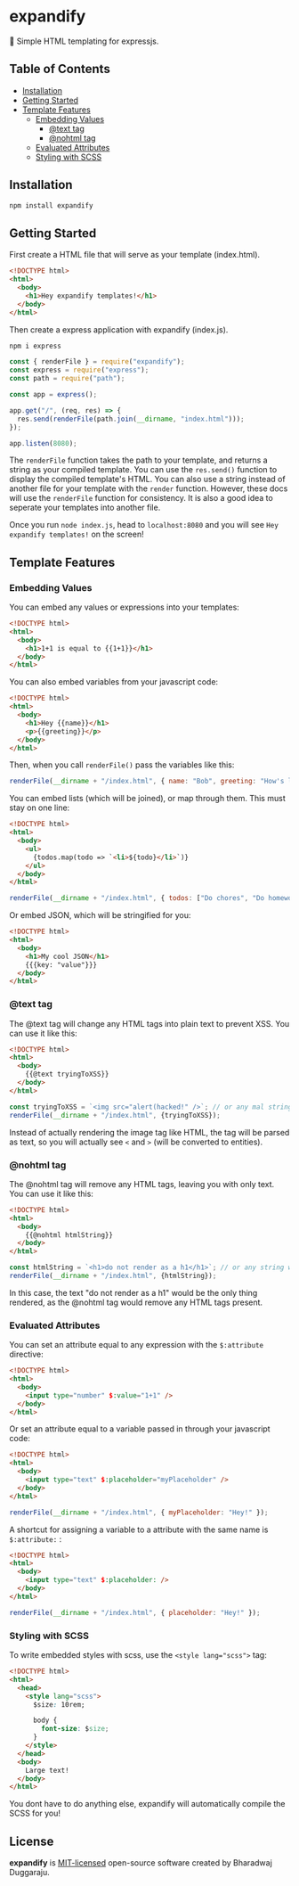 # expandify

🚀 Simple HTML templating for expressjs.

## Table of Contents

- [Installation](#installation)
- [Getting Started](#getting-started)
- [Template Features](#features)
  - [Embedding Values](#embedding-values)
    - [@text tag](#text-tag)
    - [@nohtml tag](#nohtml-tag)
  - [Evaluated Attributes](#evaluated-attributes)
  - [Styling with SCSS](#styling-with-scss)

## Installation

```sh
npm install expandify
```

## Getting Started

First create a HTML file that will serve as your template (index.html).

```html
<!DOCTYPE html>
<html>
  <body>
    <h1>Hey expandify templates!</h1>
  </body>
</html>
```

Then create a express application with expandify (index.js).

```sh
npm i express
```

```js
const { renderFile } = require("expandify");
const express = require("express");
const path = require("path");

const app = express();

app.get("/", (req, res) => {
  res.send(renderFile(path.join(__dirname, "index.html")));
});

app.listen(8080);
```

The `renderFile` function takes the path to your template, and returns a string as your compiled template. You can use the `res.send()` function to display the compiled template's HTML. You can also use a string instead of another file for your template with the `render` function. However, these docs will use the `renderFile` function for consistency. It is also a good idea to seperate your templates into another file.

Once you run `node index.js`, head to `localhost:8080` and you will see `Hey expandify templates!` on the screen!

## Template Features

### Embedding Values

You can embed any values or expressions into your templates:

```html
<!DOCTYPE html>
<html>
  <body>
    <h1>1+1 is equal to {{1+1}}</h1>
  </body>
</html>
```

You can also embed variables from your javascript code:

```html
<!DOCTYPE html>
<html>
  <body>
    <h1>Hey {{name}}</h1>
    <p>{{greeting}}</p>
  </body>
</html>
```

Then, when you call `renderFile()` pass the variables like this:

```js
renderFile(__dirname + "/index.html", { name: "Bob", greeting: "How's life!" });
```

You can embed lists (which will be joined), or map through them. This must stay on one line:

```html
<!DOCTYPE html>
<html>
  <body>
    <ul>
      {todos.map(todo => `<li>${todo}</li>`)}
    </ul>
  </body>
</html>
```

```js
renderFile(__dirname + "/index.html", { todos: ["Do chores", "Do homework"] });
```

Or embed JSON, which will be stringified for you:

```html
<!DOCTYPE html>
<html>
  <body>
    <h1>My cool JSON</h1>
    {{{key: "value"}}}
  </body>
</html>
```

### @text tag

The @text tag will change any HTML tags into plain text to prevent XSS. You can use it like this:

```html
<!DOCTYPE html>
<html>
  <body>
    {{@text tryingToXSS}}
  </body>
</html>
```

```js
const tryingToXSS = `<img src="alert(hacked!" />`; // or any mal string
renderFile(__dirname + "/index.html", {tryingToXSS});
```

Instead of actually rendering the image tag like HTML, the tag will be parsed as text, so you will actually see ```<``` and ```>``` (will be converted to entities). 

### @nohtml tag

The @nohtml tag will remove any HTML tags, leaving you with only text. You can use it like this:
```html
<!DOCTYPE html>
<html>
  <body>
    {{@nohtml htmlString}}
  </body>
</html>
```

```js
const htmlString = `<h1>do not render as a h1</h1>`; // or any string with html tags
renderFile(__dirname + "/index.html", {htmlString});
```

In this case, the text "do not render as a h1" would be the only thing rendered, as the @nohtml tag would remove any HTML tags present.


### Evaluated Attributes

You can set an attribute equal to any expression with the `$:attribute` directive:

```html
<!DOCTYPE html>
<html>
  <body>
    <input type="number" $:value="1+1" />
  </body>
</html>
```

Or set an attribute equal to a variable passed in through your javascript code:

```html
<!DOCTYPE html>
<html>
  <body>
    <input type="text" $:placeholder="myPlaceholder" />
  </body>
</html>
```

```js
renderFile(__dirname + "/index.html", { myPlaceholder: "Hey!" });
```

A shortcut for assigning a variable to a attribute with the same name is `$:attribute:` :

```html
<!DOCTYPE html>
<html>
  <body>
    <input type="text" $:placeholder: />
  </body>
</html>
```

```js
renderFile(__dirname + "/index.html", { placeholder: "Hey!" });
```

### Styling with SCSS

To write embedded styles with scss, use the `<style lang="scss">` tag:

```html
<!DOCTYPE html>
<html>
  <head>
    <style lang="scss">
      $size: 10rem;

      body {
        font-size: $size;
      }
    </style>
  </head>
  <body>
    Large text!
  </body>
</html>
```

You dont have to do anything else, expandify will automatically compile the SCSS for you!

## License

**expandify** is [MIT-licensed](LICENSE) open-source software created by Bharadwaj Duggaraju.
